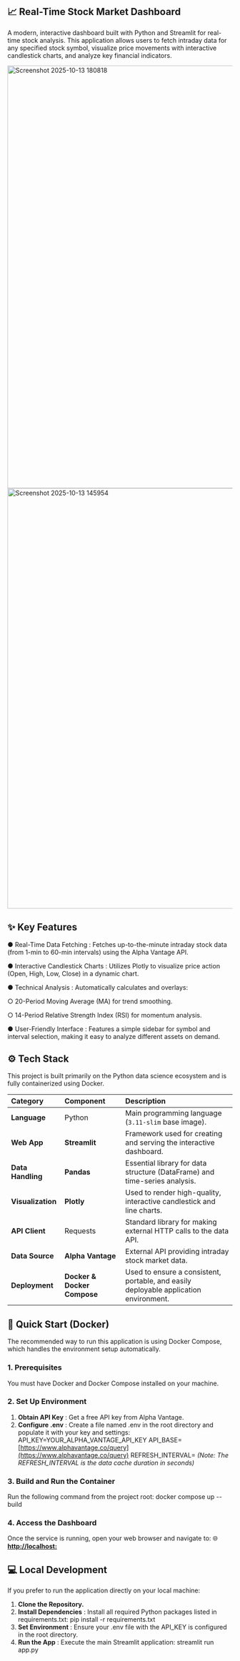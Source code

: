 ## 📈 Real-Time Stock Market Dashboard

A modern, interactive dashboard built with Python and Streamlit for real-time stock analysis. This application allows users to fetch intraday data for any specified stock symbol, visualize price movements with interactive candlestick charts, and analyze key financial indicators.

<img width="1895" height="947" alt="Screenshot 2025-10-13 180818" src="https://github.com/user-attachments/assets/881604d5-9602-49ee-9cc3-5564e7aa85a5" />

<img width="1907" height="942" alt="Screenshot 2025-10-13 145954" src="https://github.com/user-attachments/assets/f607f022-4dbf-4ceb-903d-188d5c2fb73a" />


## ✨ Key Features


● Real-Time Data Fetching : Fetches up-to-the-minute intraday stock data (from 1-min to
60-min intervals) using the Alpha Vantage API.

● Interactive Candlestick Charts : Utilizes Plotly to visualize price action (Open, High,
Low, Close) in a dynamic chart.

● Technical Analysis : Automatically calculates and overlays:

  ○ 20-Period Moving Average (MA) for trend smoothing.

  ○ 14-Period Relative Strength Index (RSI) for momentum analysis.

● User-Friendly Interface : Features a simple sidebar for symbol and interval selection,
making it easy to analyze different assets on demand.

## ⚙ Tech Stack

This project is built primarily on the Python data science ecosystem and is fully containerized
using Docker.

| **Category** | **Component** | **Description** | 
| :--- | :--- | :--- | 
| **Language** | Python | Main programming language (`3.11-slim` base image). | 
| **Web App** | **Streamlit** | Framework used for creating and serving the interactive dashboard. | 
| **Data Handling** | **Pandas** | Essential library for data structure (DataFrame) and time-series analysis. | 
| **Visualization** | **Plotly** | Used to render high-quality, interactive candlestick and line charts. | 
| **API Client** | Requests | Standard library for making external HTTP calls to the data API. | 
| **Data Source** | **Alpha Vantage** | External API providing intraday stock market data. | 
| **Deployment** | **Docker & Docker Compose** | Used to ensure a consistent, portable, and easily deployable application environment. |


## 🚀 Quick Start (Docker)

The recommended way to run this application is using Docker Compose, which handles the
environment setup automatically.

### 1. Prerequisites

You must have Docker and Docker Compose installed on your machine.

### 2. Set Up Environment

1. **Obtain API Key** : Get a free API key from Alpha Vantage.
2. **Configure .env** : Create a file named .env in the root directory and populate it with your
    key and settings:
    API_KEY=YOUR_ALPHA_VANTAGE_API_KEY
    API_BASE=[https://www.alphavantage.co/query](https://www.alphavantage.co/query)
    REFRESH_INTERVAL=
    _(Note: The REFRESH_INTERVAL is the data cache duration in seconds)_

### 3. Build and Run the Container

Run the following command from the project root:
docker compose up --build

### 4. Access the Dashboard

Once the service is running, open your web browser and navigate to:
🌐 **[http://localhost:](http://localhost:)**


## 💻 Local Development


If you prefer to run the application directly on your local machine:

1. **Clone the Repository.**
2. **Install Dependencies** : Install all required Python packages listed in requirements.txt:
    pip install -r requirements.txt
3. **Set Environment** : Ensure your .env file with the API_KEY is configured in the root
    directory.
4. **Run the App** : Execute the main Streamlit application:
    streamlit run app.py















